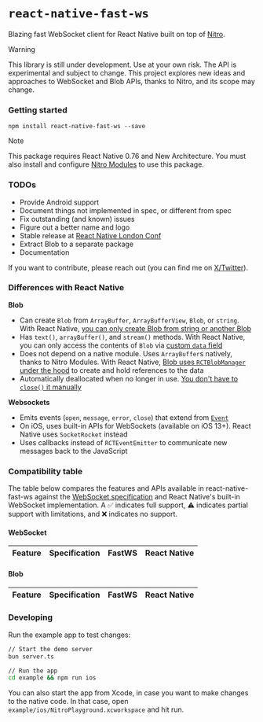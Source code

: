 `react-native-fast-ws`
======

Blazing fast WebSocket client for React Native built on top of [Nitro](https://mrousavy.github.io/nitro).

> [!WARNING]
> This library is still under development. Use at your own risk. The API is experimental and subject to change. This project explores new ideas and approaches to WebSocket and Blob APIs, thanks to Nitro, and its scope may change.

### Getting started

```
npm install react-native-fast-ws --save
```

> [!NOTE]
> This package requires React Native 0.76 and New Architecture. You must also install and configure [Nitro Modules](https://github.com/mrousavy/nitro) to use this package.

### TODOs

- Provide Android support
- Document things not implemented in spec, or different from spec
- Fix outstanding (and known) issues
- Figure out a better name and logo
- Stable release at [React Native London Conf](https://www.reactnativelondon.co.uk)
- Extract Blob to a separate package
- Documentation

If you want to contribute, please reach out (you can find me on [X/Twitter](https://x.com/grabbou)).

### Differences with React Native

**Blob**
- Can create `Blob` from `ArrayBuffer`, `ArrayBufferView`, `Blob`, or `string`. With React Native, [you can only create Blob from string or another Blob](https://github.com/facebook/react-native/blob/main/packages/react-native/Libraries/Blob/BlobManager.js#L69-L73)
- Has `text()`, `arrayBuffer()`, and `stream()` methods. With React Native, you can only access the contents of `Blob` via [custom `data` field](https://github.com/facebook/react-native/blob/main/packages/react-native/Libraries/Blob/Blob.js#L75-L82)
- Does not depend on a native module. Uses `ArrayBuffer`s natively, thanks to Nitro Modules. With React Native, [Blob uses `RCTBlobManager` under the hood](https://github.com/facebook/react-native/blob/bd323929dc5be5666ee36043babec7d981a095dc/packages/react-native/Libraries/Blob/RCTBlobManager.h#L15) to create and hold references to the data
- Automatically deallocated when no longer in use. [You don't have to `close()` it manually](https://github.com/facebook/react-native/blob/bd323929dc5be5666ee36043babec7d981a095dc/packages/react-native/Libraries/Blob/Blob.js#L122-L138)

**Websockets**
- Emits events (`open`, `message`, `error`, `close`) that extend from [`Event`](https://dom.spec.whatwg.org/#event)
- On iOS, uses built-in APIs for WebSockets (available on iOS 13+). React Native uses `SocketRocket` instead
- Uses callbacks instead of `RCTEventEmitter` to communicate new messages back to the JavaScript

### Compatibility table

The table below compares the features and APIs available in react-native-fast-ws against the [WebSocket specification](https://websockets.spec.whatwg.org/) and React Native's built-in WebSocket implementation. A ✅ indicates full support, ⚠️ indicates partial support with limitations, and ❌ indicates no support.

#### WebSocket

| Feature | Specification | FastWS | React Native |
|---------|--------------|-----------------------|------------------------|

#### Blob

| Feature | Specification | FastWS | React Native |
|---------|--------------|-----------------------|------------------------|

### Developing

Run the example app to test changes:

```bash
// Start the demo server
bun server.ts

// Run the app
cd example && npm run ios
```

You can also start the app from Xcode, in case you want to make changes to the native code. In that case, open `example/ios/NitroPlayground.xcworkspace` and hit run.
